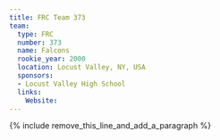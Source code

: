 ```yaml
---
title: FRC Team 373
team:
  type: FRC
  number: 373
  name: Falcons
  rookie_year: 2000
  location: Locust Valley, NY, USA
  sponsors:
  - Locust Valley High School
  links:
    Website:
---
```


{% include remove_this_line_and_add_a_paragraph %}